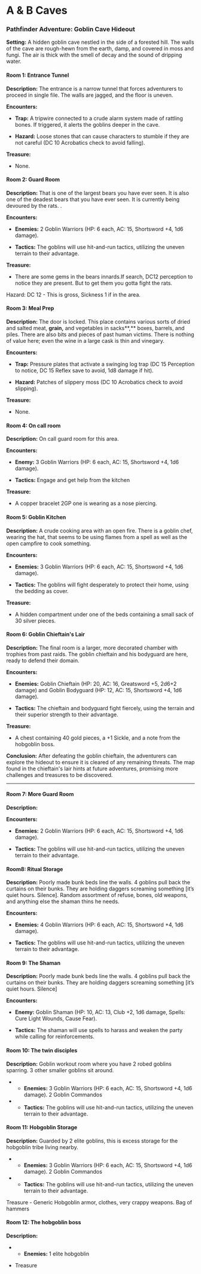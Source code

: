 # A & B Caves


### Pathfinder Adventure: Goblin Cave Hideout


**Setting:** A hidden goblin cave nestled in the side of a forested hill. The walls of the cave are rough-hewn from the earth, damp, and covered in moss and fungi. The air is thick with the smell of decay and the sound of dripping water.

#### Room 1: Entrance Tunnel

**Description:**
The entrance is a narrow tunnel that forces adventurers to proceed in single file. The walls are jagged, and the floor is uneven.

**Encounters:**

- **Trap:** A tripwire connected to a crude alarm system made of rattling bones. If triggered, it alerts the goblins deeper in the cave.

- **Hazard:** Loose stones that can cause characters to stumble if they are not careful (DC 10 Acrobatics check to avoid falling).

**Treasure:**

- None.

#### Room 2: Guard Room

**Description:**
That is one of the largest bears you have ever seen. It is also one of the deadest bears that you have ever seen. It is currently being devoured by the rats. .

**Encounters:**

- **Enemies:** 2 Goblin Warriors (HP: 6 each, AC: 15, Shortsword +4, 1d6 damage).

- **Tactics:** The goblins will use hit-and-run tactics, utilizing the uneven terrain to their advantage.

**Treasure:**

- There are some gems in the bears innards.If search, DC12 perception to notice they are present. But to get them you gotta fight the rats. 

Hazard: DC 12 - This is gross, Sickness 1 if in the area.

#### Room 3: Meal Prep

**Description:**
The door is locked. This place contains various sorts of dried and salted meat, **grain,** and vegetables in sacks**,** boxes, barrels, and piles. There are also bits and pieces of past human victims. There is nothing of value here; even the wine in a large cask is thin and vinegary.


**Encounters:**

- **Trap:** Pressure plates that activate a swinging log trap (DC 15 Perception to notice, DC 15 Reflex save to avoid, 1d8 damage if hit).

- **Hazard:** Patches of slippery moss (DC 10 Acrobatics check to avoid slipping).

**Treasure:**

- None.

#### Room 4: On call room

**Description:**
On call guard room for this area.

**Encounters:**

- **Enemy:** 3 Goblin Warriors (HP: 6 each, AC: 15, Shortsword +4, 1d6 damage).

- **Tactics:** Engage and get help from the kitchen

**Treasure:**

- A copper bracelet 2GP one is wearing as a nose piercing. 

#### Room 5: Goblin Kitchen

**Description:**
A crude cooking area with an open fire. There is a goblin chef, wearing the hat, that seems to be using flames from a spell as well as the open campfire to cook something.

**Encounters:**

- **Enemies:** 3 Goblin Warriors (HP: 6 each, AC: 15, Shortsword +4, 1d6 damage).

- **Tactics:** The goblins will fight desperately to protect their home, using the bedding as cover.

**Treasure:**

- A hidden compartment under one of the beds containing a small sack of 30 silver pieces.

#### Room 6: Goblin Chieftain's Lair

**Description:**
The final room is a larger, more decorated chamber with trophies from past raids. The goblin chieftain and his bodyguard are here, ready to defend their domain.

**Encounters:**

- **Enemies:** Goblin Chieftain (HP: 20, AC: 16, Greatsword +5, 2d6+2 damage) and Goblin Bodyguard (HP: 12, AC: 15, Shortsword +4, 1d6 damage).

- **Tactics:** The chieftain and bodyguard fight fiercely, using the terrain and their superior strength to their advantage.

**Treasure:**

- A chest containing 40 gold pieces, a +1 Sickle, and a note from the hobgoblin boss.

**Conclusion:**
After defeating the goblin chieftain, the adventurers can explore the hideout to ensure it is cleared of any remaining threats. The map found in the chieftain's lair hints at future adventures, promising more challenges and treasures to be discovered.

---

#### Room 7: More Guard Room

**Description:**


**Encounters:**

- **Enemies:** 2 Goblin Warriors (HP: 6 each, AC: 15, Shortsword +4, 1d6 damage).

- **Tactics:** The goblins will use hit-and-run tactics, utilizing the uneven terrain to their advantage.

#### Room8: Ritual Storage

**Description:**
Poorly made bunk beds line the walls. 4 goblins pull back the curtains on their bunks. They are holding daggers screaming something [it’s quiet hours. Silence].
Random assortment of refuse, bones, old weapons, and anything else the shaman thins he needs.

**Encounters:**

- **Enemies:** 4 Goblin Warriors (HP: 6 each, AC: 15, Shortsword +4, 1d6 damage).

- **Tactics:** The goblins will use hit-and-run tactics, utilizing the uneven terrain to their advantage.

#### Room 9: The Shaman

**Description:**
Poorly made bunk beds line the walls. 4 goblins pull back the curtains on their bunks. They are holding daggers screaming something [it’s quiet hours. Silence]

**Encounters:**

- **Enemy:** Goblin Shaman (HP: 10, AC: 13, Club +2, 1d6 damage, Spells: Cure Light Wounds, Cause Fear).

- **Tactics:** The shaman will use spells to harass and weaken the party while calling for reinforcements.

#### Room 10: The twin disciples

**Description:**
Goblin workout room where you have 2 robed goblins sparring. 3 other smaller goblins sit around.

- - **Enemies:** 3 Goblin Warriors (HP: 6 each, AC: 15, Shortsword +4, 1d6 damage). 2 Goblin Commandos

- - **Tactics:** The goblins will use hit-and-run tactics, utilizing the uneven terrain to their advantage.

#### Room 11: Hobgoblin Storage

**Description:**
Guarded by 2 elite goblins, this is excess storage for the hobgoblin tribe living nearby.

- - **Enemies:** 3 Goblin Warriors (HP: 6 each, AC: 15, Shortsword +4, 1d6 damage). 2 Goblin Commandos

- - **Tactics:** The goblins will use hit-and-run tactics, utilizing the uneven terrain to their advantage.

Treasure - Generic Hobgoblin armor, clothes, very crappy weapons. Bag of hammers

#### Room 12: The hobgoblin boss

**Description:**


- - **Enemies:** 1 elite hobgoblin

- Treasure

